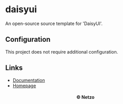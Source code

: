 # daisyui

An open-source source template for 'DaisyUI'.

## Configuration

This project does not require additional configuration.

## Links

- [Documentation](https://daisyui.com/)
- [Homepage](https://app.netzo.io/templates/daisyui)

<div align="center">
  <h4>© Netzo</h4>
</div>
